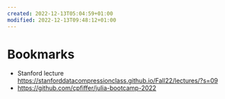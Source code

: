 ```yaml
---
created: 2022-12-13T05:04:59+01:00
modified: 2022-12-13T09:48:12+01:00
---
```


# Bookmarks

- Stanford lecture https://stanforddatacompressionclass.github.io/Fall22/lectures/?s=09
- https://github.com/cpfiffer/julia-bootcamp-2022
